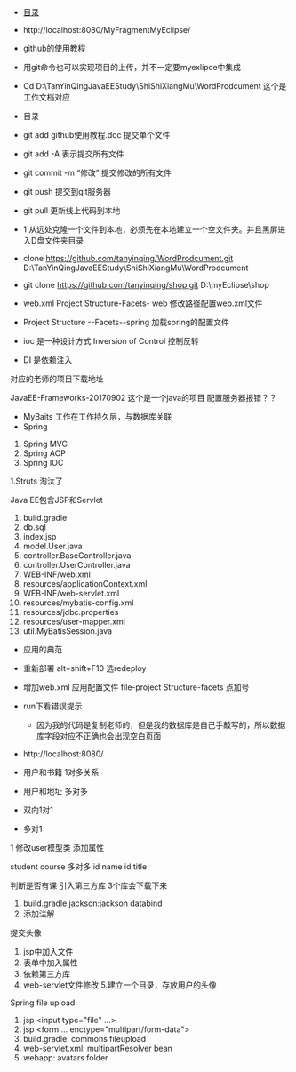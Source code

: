 * [目录](SUMMARY.md)

- http://localhost:8080/MyFragmentMyEclipse/

- github的使用教程

- 用git命令也可以实现项目的上传，并不一定要myexlipce中集成

- Cd D:\TanYinQingJavaEEStudy\ShiShiXiangMu\WordProdcument 这个是工作文档对应

- 目录

- git add github使用教程.doc 提交单个文件

- git add -A 表示提交所有文件

- git commit -m “修改” 提交修改的所有文件

- git push 提交到git服务器

- git pull 更新线上代码到本地

- 1 从远处克隆一个文件到本地，必须先在本地建立一个空文件夹。并且黑屏进入D盘文件夹目录

-  clone https://github.com/tanyinqing/WordProdcument.git  D:\TanYinQingJavaEEStudy\ShiShiXiangMu\WordProdcument

- git clone https://github.com/tanyinqing/shop.git D:\myEclipse\shop

- web.xml Project Structure-Facets- web 修改路径配置web.xml文件
- Project Structure --Facets--spring  加载spring的配置文件

- ioc 是一种设计方式 Inversion of Control  控制反转
- DI 是依赖注入

对应的老师的项目下载地址

JavaEE-Frameworks-20170902  这个是一个java的项目 配置服务器报错？？
- MyBaits 工作在工作持久层，与数据库关联 
- Spring 
1. Spring MVC
2. Spring AOP
3. Spring IOC

1.Struts 淘汰了

Java EE包含JSP和Servlet

1. build.gradle
2. db.sql
3. index.jsp
4. model.User.java
5. controller.BaseController.java
6. controller.UserController.java
7. WEB-INF/web.xml
8. resources/applicationContext.xml
9. WEB-INF/web-servlet.xml
10. resources/mybatis-config.xml
11. resources/jdbc.properties
12. resources/user-mapper.xml
13. util.MyBatisSession.java

- 应用的典范  
- 重新部署  alt+shift+F10 选redeploy
- 增加web.xml 应用配置文件  file-project Structure-facets  点加号

- run下看错误提示 
    - 因为我的代码是复制老师的，但是我的数据库是自己手敲写的，所以数据库字段对应不正确也会出现空白页面
- http://localhost:8080/

- 用户和书籍  1对多关系
- 用户和地址  多对多
- 双向1对1
- 多对1

1 修改user模型类 添加属性

student course 多对多
id name 
id title

判断是否有课
引入第三方库  3个库会下载下来
1. build.gradle jackson:jackson databind
2. 添加注解

提交头像
1. jsp中加入文件
2. 表单中加入属性
3. 依赖第三方库  
4. web-servlet文件修改
5.建立一个目录，存放用户的头像

Spring file upload
1. jsp <input type="file" ...>
2. jsp <form ...  enctype="multipart/form-data">    
3. build.gradle: commons fileupload
4. web-servlet.xml: multipartResolver bean
5. webapp: avatars folder